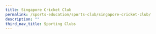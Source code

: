 ```yaml
---
title: Singapore Cricket Club
permalink: /sports-education/sports-club/singapore-cricket-club/
description: ""
third_nav_title: Sporting Clubs
---
```


